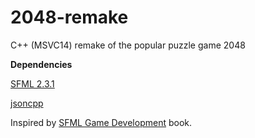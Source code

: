 # 2048-remake
C++ (MSVC14) remake of the popular puzzle game 2048

**Dependencies**

[SFML 2.3.1](http://www.sfml-dev.org/download/sfml/2.3.1/)

[jsoncpp](https://github.com/open-source-parsers/jsoncpp)

Inspired by [SFML Game Development](https://www.packtpub.com/game-development/sfml-game-development) book.
